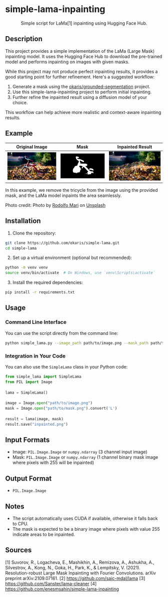 # simple-lama-inpainting

<div align="center">
Simple script for LaMa[1] inpainting using Hugging Face Hub.<br>
</div>

## Description

This project provides a simple implementation of the LaMa (Large Mask) inpainting model. It uses the Hugging Face Hub to download the pre-trained model and performs inpainting on images with given masks.

While this project may not produce perfect inpainting results, it provides a good starting point for further refinement. Here's a suggested workflow:

1. Generate a mask using the [okaris/grounded-segmentation](https://github.com/okaris/grounded-segmentation) project.
2. Use this simple-lama-inpainting project to perform initial inpainting.
3. Further refine the inpainted result using a diffusion model of your choice.

This workflow can help achieve more realistic and context-aware inpainting results.

## Example

| Original Image | Mask | Inpainted Result |
|----------------|------|------------------|
| ![Original](assets/bike.png) | ![Mask](assets/bike_mask.png) | ![Result](assets/bike_output.png) |

In this example, we remove the tricycle from the image using the provided mask, and the LaMa model inpaints the area seamlessly.

Photo credit: Photo by <a href="https://unsplash.com/@dolfoto?utm_content=creditCopyText&utm_medium=referral&utm_source=unsplash">Rodolfo Mari</a> on <a href="https://unsplash.com/photos/red-radio-flyer-trike-on-brown-dried-leaves-2sNnC0zDOBQ?utm_content=creditCopyText&utm_medium=referral&utm_source=unsplash">Unsplash</a>

## Installation

1. Clone the repository:
````bash
git clone https://github.com/okaris/simple-lama.git
cd simple-lama
````

2. Set up a virtual environment (optional but recommended):
````bash
python -m venv venv
source venv/bin/activate  # On Windows, use `venv\Scripts\activate`
````

3. Install the required dependencies:
````bash
pip install -r requirements.txt
````

## Usage

### Command Line Interface

You can use the script directly from the command line:

````bash
python simple_lama.py --image_path path/to/image.png --mask_path path/to/mask.png --output path/to/output.png
````

### Integration in Your Code

You can also use the `SimpleLama` class in your Python code:

```python
from simple_lama import SimpleLama
from PIL import Image

lama = SimpleLama()

image = Image.open("path/to/image.png")
mask = Image.open("path/to/mask.png").convert('L')

result = lama(image, mask)
result.save("inpainted.png")
````

## Input Formats

- Image: `PIL.Image.Image` or `numpy.ndarray` (3 channel input image)
- Mask: `PIL.Image.Image` or `numpy.ndarray` (1 channel binary mask image where pixels with 255 will be inpainted)

## Output Format

- `PIL.Image.Image`

## Notes

- The script automatically uses CUDA if available, otherwise it falls back to CPU.
- The mask is expected to be a binary image where pixels with value 255 indicate areas to be inpainted.

## Sources

[1] Suvorov, R., Logacheva, E., Mashikhin, A., Remizova, A., Ashukha, A., Silvestrov, A., Kong, N., Goka, H., Park, K., & Lempitsky, V. (2021). Resolution-robust Large Mask Inpainting with Fourier Convolutions. arXiv preprint arXiv:2109.07161.
[2] https://github.com/saic-mdal/lama
[3] https://github.com/Sanster/lama-cleaner
[4] https://github.com/enesmsahin/simple-lama-inpainting
